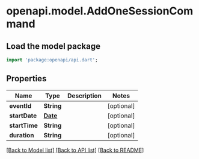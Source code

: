 # openapi.model.AddOneSessionCommand

## Load the model package
```dart
import 'package:openapi/api.dart';
```

## Properties
Name | Type | Description | Notes
------------ | ------------- | ------------- | -------------
**eventId** | **String** |  | [optional] 
**startDate** | [**Date**](Date.md) |  | [optional] 
**startTime** | **String** |  | [optional] 
**duration** | **String** |  | [optional] 

[[Back to Model list]](../README.md#documentation-for-models) [[Back to API list]](../README.md#documentation-for-api-endpoints) [[Back to README]](../README.md)


